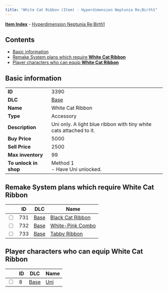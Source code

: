 ```yaml
---
title: "White Cat Ribbon (Item) - Hyperdimension Neptunia Re;Birth1"
---
```


[**Item Index**](/neptunia/rb1/item/index.html) - [Hyperdimension Neptunia Re;Birth1](/neptunia/rb1)

## Contents

- [Basic information](#basic-information)
- [Remake System plans which require **White Cat Ribbon**](#remake-system-plans-which-require-white-cat-ribbon)
- [Player characters who can equip **White Cat Ribbon**](#player-characters-who-can-equip-white-cat-ribbon)

## Basic information

|   |   |
| -- | -- |
| **ID** | 3390 |
| **DLC** | [Base](/neptunia/rb1/dlc/1-base.html) |
| **Name** | White Cat Ribbon |
| **Type** | Accessory |
| **Description** | Uni only. A light blue ribbon with tiny white cats attached to it. |
| **Buy Price** | 5000 |
| **Sell Price** | 2500 |
| **Max inventory** | 99 |
| **To unlock in shop** | Method 1<br />- Have Uni unlocked. |


## Remake System plans which require **White Cat Ribbon**

|    | ID | DLC | Name |
| -- | -- | --- | ---- |
| <input type="checkbox" id="rb1-quest-1-731" class="trackbox" /> | 731 | [Base](/neptunia/rb1/dlc/1-base.html) | [Black Cat Ribbon](/neptunia/rb1/quest/1-731-black-cat-ribbon.html) |
| <input type="checkbox" id="rb1-quest-1-732" class="trackbox" /> | 732 | [Base](/neptunia/rb1/dlc/1-base.html) | [White-Pink Combo](/neptunia/rb1/quest/1-732-white-pink-combo.html) |
| <input type="checkbox" id="rb1-quest-1-733" class="trackbox" /> | 733 | [Base](/neptunia/rb1/dlc/1-base.html) | [Tabby Ribbon](/neptunia/rb1/quest/1-733-tabby-ribbon.html) |


## Player characters who can equip **White Cat Ribbon**

|    | ID | DLC | Name |
| -- | -- | --- | ---- |
| <input type="checkbox" id="rb1-player-1-8" class="trackbox" /> | 8 | [Base](/neptunia/rb1/dlc/1-base.html) | [Uni](/neptunia/rb1/player/1-8-uni.html) |

